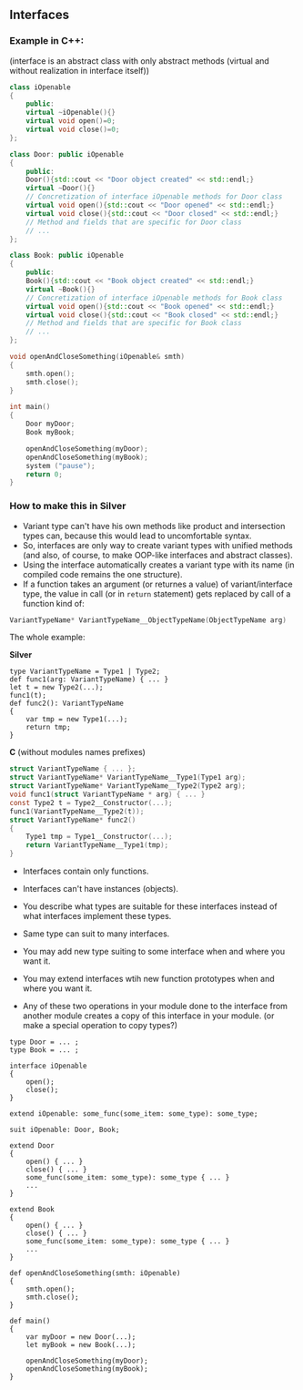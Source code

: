 ## Interfaces

### Example in C++:

(interface is an abstract class with only abstract methods (virtual and without realization in interface itself))

```cpp
class iOpenable
{
    public:
    virtual ~iOpenable(){}
    virtual void open()=0;
    virtual void close()=0;
};

class Door: public iOpenable
{
    public:
    Door(){std::cout << "Door object created" << std::endl;}
    virtual ~Door(){}
    // Concretization of interface iOpenable methods for Door class
    virtual void open(){std::cout << "Door opened" << std::endl;}
    virtual void close(){std::cout << "Door closed" << std::endl;}
    // Method and fields that are specific for Door class
    // ...
};

class Book: public iOpenable
{
    public:
    Book(){std::cout << "Book object created" << std::endl;}
    virtual ~Book(){}
    // Concretization of interface iOpenable methods for Book class
    virtual void open(){std::cout << "Book opened" << std::endl;}
    virtual void close(){std::cout << "Book closed" << std::endl;}
    // Method and fields that are specific for Book class
    // ...
};

void openAndCloseSomething(iOpenable& smth)
{
    smth.open();
    smth.close();
}

int main()
{
    Door myDoor;
    Book myBook;

    openAndCloseSomething(myDoor);
    openAndCloseSomething(myBook);
    system ("pause");
    return 0;
}
```

### How to make this in Silver

- Variant type can't have his own methods like product and intersection types can, because this would lead to uncomfortable syntax.
- So, interfaces are only way to create variant types with unified methods (and also, of course, to make OOP-like interfaces and abstract classes).
- Using the interface automatically creates a variant type with its name (in compiled code remains the one structure).
- If a function takes an argument (or returnes a value) of variant/interface type, the value in call (or in `return` statement) gets replaced by call of a function kind of:
```c
VariantTypeName* VariantTypeName__ObjectTypeName(ObjectTypeName arg)
```

The whole example:

**Silver**
```
type VariantTypeName = Type1 | Type2;
def func1(arg: VariantTypeName) { ... }
let t = new Type2(...);
func1(t);
def func2(): VariantTypeName
{
    var tmp = new Type1(...);
    return tmp;
}
```

**C** (without modules names prefixes)
```c
struct VariantTypeName { ... };
struct VariantTypeName* VariantTypeName__Type1(Type1 arg);
struct VariantTypeName* VariantTypeName__Type2(Type2 arg);
void func1(struct VariantTypeName * arg) { ... }
const Type2 t = Type2__Constructor(...);
func1(VariantTypeName__Type2(t));
struct VariantTypeName* func2()
{
    Type1 tmp = Type1__Constructor(...);
    return VariantTypeName__Type1(tmp);
}
```

- Interfaces contain only functions.
- Interfaces can't have instances (objects).
- You describe what types are suitable for these interfaces instead of what interfaces implement these types.
- Same type can suit to many interfaces.

- You may add new type suiting to some interface when and where you want it.
- You may extend interfaces wtih new function prototypes when and where you want it.
- Any of these two operations in your module done to the interface from another module creates a copy of this interface in your module. (or make a special operation to copy types?)

```
type Door = ... ;
type Book = ... ;

interface iOpenable
{
    open();
    close();
}

extend iOpenable: some_func(some_item: some_type): some_type;

suit iOpenable: Door, Book;

extend Door
{
    open() { ... }
    close() { ... }
    some_func(some_item: some_type): some_type { ... }
    ...
}

extend Book
{
    open() { ... }
    close() { ... }
    some_func(some_item: some_type): some_type { ... }
    ...
}

def openAndCloseSomething(smth: iOpenable)
{
    smth.open();
    smth.close();
}

def main()
{
    var myDoor = new Door(...);
    let myBook = new Book(...);

    openAndCloseSomething(myDoor);
    openAndCloseSomething(myBook);
}
```
